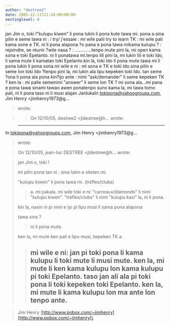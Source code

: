 ```yaml
---
author: "destree2"
date: 2005-12-11T21:24:00+00:00
nestinglevel: 0
---
```

jan Jim o, toki !"kulupu kiwen" li pona lukin li pona kute tawa mi. pona a.sina pilin e seme tawa ni : i try/ j'essaie : mi wile palii try to learn TK : mi wile pali kama sone e TK. ni li pona alapona ?o pana e pona tawa mikama kulupu ? : rejoindre, se réunir ?wile nasa ? : .............tenpo mute pini la, mi open kama sona e toki Epelanto. ni li ponatawa mi.tenpo lili pini la, mi lukin lili e toki Ido, li sama mute li kamatan toki Epelanto.kin la, toki Ido li pona mute tawa mi li pona lukin li pona sona.mi wile e ni : mi sona e TK e toki Ido.sina pilin e seme lon toki Ido ?tenpo pini la, mi lukin ala lipu kepeken toki Ido. tan seme ?ona li pona ala pona kin?ijo ante : nimi "ask/demander" li seme kepeken TK ? ken la : mi palie semenimi "answer" li seme lon TK ? mi sona ala...mi pana e pona tawa sinami tawao awen ponatenpo suno kama la, mi tawa tomo pali, ni li pona taso ni li musi alajan JanlukaIn [tokipona@yahoogroups.com](mailto://tokipona@yahoogroups.com), Jim Henry <jimhenry1973@g...
> wrote:

>> On 12/10/05, destree2 <jldestree@h...
> wrote:

> 
> ---
 In [tokipona@yahoogroups.com](mailto://tokipona@yahoogroups.com), Jim Henry <jimhenry1973@g...
>wrote:

> 
> 
>> 
> 
> On 12/10/05, jean-luc DESTREE <jldestree@h...
> wrote:

> 
> 
>> 
>> 
> jan Jim o, toki !
> 
>> 
> mi pilin pona tan ni : sina lukin e sitelen mi.
> 
>> 
> "kulupu kiwen" li pona tawa mi. (trèfles/clubs)
>> a. mi pakala. mi wile toki e ni: "carreaux/diamonds"
> li nimi "kulupu kiwen". "trèfles/clubs" li nimi
> "kulupu kasi" la, ni li pona.
>> 
> kin la, nasin ni pi nimi e ijo pi lipu musi li sama pona alapona
> 
> tawa sina ?
>> ni li pona mute.
>> 
> ken la, mi mute ken pali e lipu musi, kepeken TK a.
>> mi wile e ni: jan pi toki pona li kama kulupu li
> toki mute li musi mute. ken la, mi mute li ken kama kulupu
> lon kama kulupu pi toki Epelanto. taso jan ali ala pi
> toki pona li toki kepeken toki Epelanto. ken la,
> mi mute li kama kulupu lon ma ante lon tenpo ante.
>> --

> Jim Henry
> [http://www.pobox.com/~jimhenry](http://www.pobox.com/~jimhenry)\
>